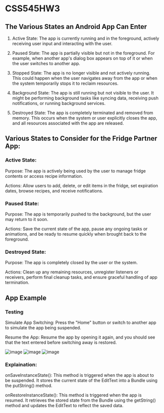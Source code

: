 # CSS545HW3
## The Various States an Android App Can Enter
1. Active State: The app is currently running and in the foreground, actively receiving user input and interacting with the user.

2. Paused State: The app is partially visible but not in the foreground. For example, when another app's dialog box appears on top of it or when the user switches to another app.

3. Stopped State: The app is no longer visible and not actively running. This could happen when the user navigates away from the app or when the system temporarily stops it to reclaim resources.

4. Background State: The app is still running but not visible to the user. It might be performing background tasks like syncing data, receiving push notifications, or running background services.

5. Destroyed State: The app is completely terminated and removed from memory. This occurs when the system or user explicitly closes the app, and all resources associated with the app are released.

## Various States to Consider for the Fridge Partner App:

### Active State:
Purpose: The app is actively being used by the user to manage fridge contents or access recipe information.

Actions: Allow users to add, delete, or edit items in the fridge, set expiration dates, browse recipes, and receive notifications.

### Paused State:
Purpose: The app is temporarily pushed to the background, but the user may return to it soon.

Actions: Save the current state of the app, pause any ongoing tasks or animations, and be ready to resume quickly when brought back to the foreground.

### Destroyed State:
Purpose: The app is completely closed by the user or the system.

Actions: Clean up any remaining resources, unregister listeners or receivers, perform final cleanup tasks, and ensure graceful handling of app termination.

## App Example 
### Testing
Simulate App Switching: Press the "Home" button or switch to another app to simulate the app being suspended.

Resume the App: Resume the app by opening it again, and you should see that the text entered before switching away is restored.

![image](https://github.com/WendyRl/CSS545HW3/assets/80219810/618383fd-f970-4685-aab8-bb49dc6d311b)
![image](https://github.com/WendyRl/CSS545HW3/assets/80219810/dcb9ba30-b12d-4649-801d-ea78df552b2b)
![image](https://github.com/WendyRl/CSS545HW3/assets/80219810/53fa8db7-30fc-48d3-af57-ea8dba65669c)

### Explaination:
onSaveInstanceState(): This method is triggered when the app is about to be suspended. It stores the current state of the EditText into a Bundle using the putString() method.

onRestoreInstanceState(): This method is triggered when the app is resumed. It retrieves the stored state from the Bundle using the getString() method and updates the EditText to reflect the saved data.
